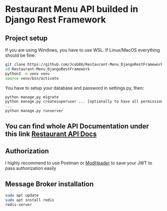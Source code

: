 # Restaurant Menu API builded in Django Rest Framework

## Project setup

If you are using Windows, you have to use WSL. If Linux/MacOS everything should be fine.

```bash
git clone https://github.com/Jcob86/Restaurant-Menu_DjangoRestFramework.git
cd Restaurant-Menu_DjangoRestFramework
python3 -m venv venv 
source venv/bin/activate
```

You have to setup your database and password in settings.py, then:
```bash
python manage.py migrate
python manage.py createsuperuser ... [optionally to have all permissions]
...
python manage.py runserver
```

## You can find whole API Documentation under this link <a href="http://localhost:8000/swagger/schema" target="_blank">Restaurant API Docs</a>

## Authorization
I highly recommend to use Postman or <a href="https://chrome.google.com/webstore/detail/modheader-modify-http-hea/idgpnmonknjnojddfkpgkljpfnnfcklj" target="_blank">ModHeader</a> to save your JWT to pass authorization easily


## Message Broker installation
```bash
sudo apt update
sudo apt install redis
redis-server
```
